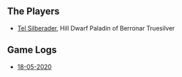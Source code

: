 ## The Players

* [Tel Silberader](https://ddb.ac/characters/25791292/M4w1lV), Hill Dwarf Paladin of Berronar Truesilver


## Game Logs

* [18-05-2020](18-05-2020.md)

